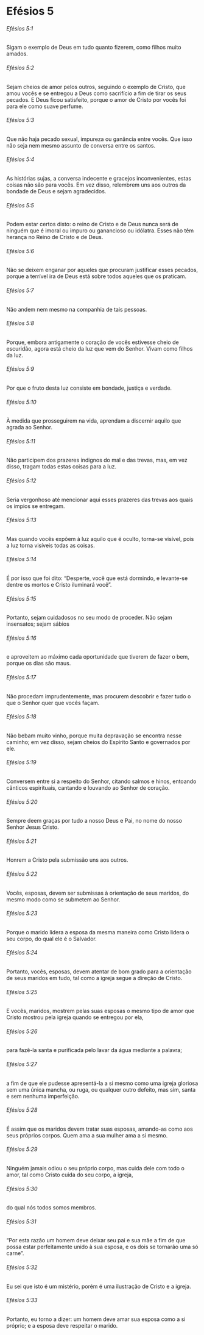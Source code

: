 # Efésios 5

###### Efésios 5:1

Sigam o exemplo de Deus em tudo quanto fizerem, como filhos muito amados.

###### Efésios 5:2

Sejam cheios de amor pelos outros, seguindo o exemplo de Cristo, que amou vocês e se entregou a Deus como sacrifício a fim de tirar os seus pecados. E Deus ficou satisfeito, porque o amor de Cristo por vocês foi para ele como suave perfume.

###### Efésios 5:3

Que não haja pecado sexual, impureza ou ganância entre vocês. Que isso não seja nem mesmo assunto de conversa entre os santos.

###### Efésios 5:4

As histórias sujas, a conversa indecente e gracejos inconvenientes, estas coisas não são para vocês. Em vez disso, relembrem uns aos outros da bondade de Deus e sejam agradecidos.

###### Efésios 5:5

Podem estar certos disto: o reino de Cristo e de Deus nunca será de ninguém que é imoral ou impuro ou ganancioso ou idólatra. Esses não têm herança no Reino de Cristo e de Deus.

###### Efésios 5:6

Não se deixem enganar por aqueles que procuram justificar esses pecados, porque a terrível ira de Deus está sobre todos aqueles que os praticam.

###### Efésios 5:7

Não andem nem mesmo na companhia de tais pessoas.

###### Efésios 5:8

Porque, embora antigamente o coração de vocês estivesse cheio de escuridão, agora está cheio da luz que vem do Senhor. Vivam como filhos da luz.

###### Efésios 5:9

Por que o fruto desta luz consiste em bondade, justiça e verdade.

###### Efésios 5:10

À medida que prosseguirem na vida, aprendam a discernir aquilo que agrada ao Senhor.

###### Efésios 5:11

Não participem dos prazeres indignos do mal e das trevas, mas, em vez disso, tragam todas estas coisas para a luz.

###### Efésios 5:12

Seria vergonhoso até mencionar aqui esses prazeres das trevas aos quais os ímpios se entregam.

###### Efésios 5:13

Mas quando vocês expõem à luz aquilo que é oculto, torna-se visível, pois a luz torna visíveis todas as coisas.

###### Efésios 5:14

É por isso que foi dito: “Desperte, você que está dormindo, e levante-se dentre os mortos e Cristo iluminará você”.

###### Efésios 5:15

Portanto, sejam cuidadosos no seu modo de proceder. Não sejam insensatos; sejam sábios

###### Efésios 5:16

e aproveitem ao máximo cada oportunidade que tiverem de fazer o bem, porque os dias são maus.

###### Efésios 5:17

Não procedam imprudentemente, mas procurem descobrir e fazer tudo o que o Senhor quer que vocês façam.

###### Efésios 5:18

Não bebam muito vinho, porque muita depravação se encontra nesse caminho; em vez disso, sejam cheios do Espírito Santo e governados por ele.

###### Efésios 5:19

Conversem entre si a respeito do Senhor, citando salmos e hinos, entoando cânticos espirituais, cantando e louvando ao Senhor de coração.

###### Efésios 5:20

Sempre deem graças por tudo a nosso Deus e Pai, no nome do nosso Senhor Jesus Cristo.

###### Efésios 5:21

Honrem a Cristo pela submissão uns aos outros.

###### Efésios 5:22

Vocês, esposas, devem ser submissas à orientação de seus maridos, do mesmo modo como se submetem ao Senhor.

###### Efésios 5:23

Porque o marido lidera a esposa da mesma maneira como Cristo lidera o seu corpo, do qual ele é o Salvador.

###### Efésios 5:24

Portanto, vocês, esposas, devem atentar de bom grado para a orientação de seus maridos em tudo, tal como a igreja segue a direção de Cristo.

###### Efésios 5:25

E vocês, maridos, mostrem pelas suas esposas o mesmo tipo de amor que Cristo mostrou pela igreja quando se entregou por ela,

###### Efésios 5:26

para fazê-la santa e purificada pelo lavar da água mediante a palavra;

###### Efésios 5:27

a fim de que ele pudesse apresentá-la a si mesmo como uma igreja gloriosa sem uma única mancha, ou ruga, ou qualquer outro defeito, mas sim, santa e sem nenhuma imperfeição.

###### Efésios 5:28

É assim que os maridos devem tratar suas esposas, amando-as como aos seus próprios corpos. Quem ama a sua mulher ama a si mesmo.

###### Efésios 5:29

Ninguém jamais odiou o seu próprio corpo, mas cuida dele com todo o amor, tal como Cristo cuida do seu corpo, a igreja,

###### Efésios 5:30

do qual nós todos somos membros.

###### Efésios 5:31

“Por esta razão um homem deve deixar seu pai e sua mãe a fim de que possa estar perfeitamente unido à sua esposa, e os dois se tornarão uma só carne”.

###### Efésios 5:32

Eu sei que isto é um mistério, porém é uma ilustração de Cristo e a igreja.

###### Efésios 5:33

Portanto, eu torno a dizer: um homem deve amar sua esposa como a si próprio; e a esposa deve respeitar o marido.

